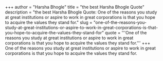 +++
author = "Harsha Bhogle"
title = "the best Harsha Bhogle Quote"
description = "the best Harsha Bhogle Quote: One of the reasons you study at great institutions or aspire to work in great corporations is that you hope to acquire the values they stand for."
slug = "one-of-the-reasons-you-study-at-great-institutions-or-aspire-to-work-in-great-corporations-is-that-you-hope-to-acquire-the-values-they-stand-for"
quote = '''One of the reasons you study at great institutions or aspire to work in great corporations is that you hope to acquire the values they stand for.'''
+++
One of the reasons you study at great institutions or aspire to work in great corporations is that you hope to acquire the values they stand for.

